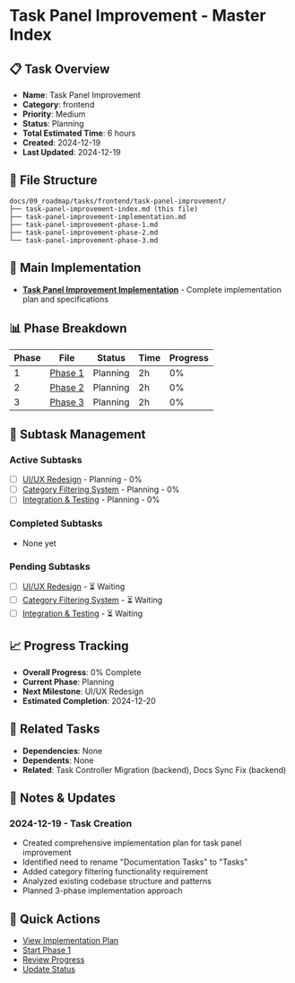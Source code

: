 # Task Panel Improvement - Master Index

## 📋 Task Overview
- **Name**: Task Panel Improvement
- **Category**: frontend
- **Priority**: Medium
- **Status**: Planning
- **Total Estimated Time**: 6 hours
- **Created**: 2024-12-19
- **Last Updated**: 2024-12-19

## 📁 File Structure
```
docs/09_roadmap/tasks/frontend/task-panel-improvement/
├── task-panel-improvement-index.md (this file)
├── task-panel-improvement-implementation.md
├── task-panel-improvement-phase-1.md
├── task-panel-improvement-phase-2.md
└── task-panel-improvement-phase-3.md
```

## 🎯 Main Implementation
- **[Task Panel Improvement Implementation](./task-panel-improvement-implementation.md)** - Complete implementation plan and specifications

## 📊 Phase Breakdown
| Phase | File | Status | Time | Progress |
|-------|------|--------|------|----------|
| 1 | [Phase 1](./task-panel-improvement-phase-1.md) | Planning | 2h | 0% |
| 2 | [Phase 2](./task-panel-improvement-phase-2.md) | Planning | 2h | 0% |
| 3 | [Phase 3](./task-panel-improvement-phase-3.md) | Planning | 2h | 0% |

## 🔄 Subtask Management
### Active Subtasks
- [ ] [UI/UX Redesign](./task-panel-improvement-phase-1.md) - Planning - 0%
- [ ] [Category Filtering System](./task-panel-improvement-phase-2.md) - Planning - 0%
- [ ] [Integration & Testing](./task-panel-improvement-phase-3.md) - Planning - 0%

### Completed Subtasks
- None yet

### Pending Subtasks
- [ ] [UI/UX Redesign](./task-panel-improvement-phase-1.md) - ⏳ Waiting
- [ ] [Category Filtering System](./task-panel-improvement-phase-2.md) - ⏳ Waiting
- [ ] [Integration & Testing](./task-panel-improvement-phase-3.md) - ⏳ Waiting

## 📈 Progress Tracking
- **Overall Progress**: 0% Complete
- **Current Phase**: Planning
- **Next Milestone**: UI/UX Redesign
- **Estimated Completion**: 2024-12-20

## 🔗 Related Tasks
- **Dependencies**: None
- **Dependents**: None
- **Related**: Task Controller Migration (backend), Docs Sync Fix (backend)

## 📝 Notes & Updates
### 2024-12-19 - Task Creation
- Created comprehensive implementation plan for task panel improvement
- Identified need to rename "Documentation Tasks" to "Tasks" 
- Added category filtering functionality requirement
- Analyzed existing codebase structure and patterns
- Planned 3-phase implementation approach

## 🚀 Quick Actions
- [View Implementation Plan](./task-panel-improvement-implementation.md)
- [Start Phase 1](./task-panel-improvement-phase-1.md)
- [Review Progress](#progress-tracking)
- [Update Status](#notes--updates) 